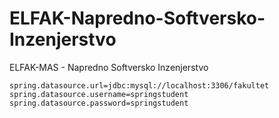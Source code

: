 # ELFAK-Napredno-Softversko-Inzenjerstvo
ELFAK-MAS - Napredno Softversko Inzenjerstvo

```properties
spring.datasource.url=jdbc:mysql://localhost:3306/fakultet
spring.datasource.username=springstudent
spring.datasource.password=springstudent
```

